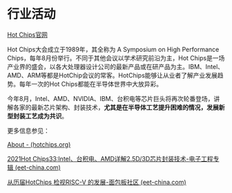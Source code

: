 # 行业活动

[Hot Chips官网](https://www.hotchips.org/)

Hot Chips大会成立于1989年，其全称为 A Symposium on High Performance Chips，每年8月份举行。不同于其他会议以学术研究前沿为主，Hot Chips是一场产业界的盛会，以各大处理器设计公司的最新产品或在研产品为主。IBM、Intel、AMD、ARM等都是HotChip会议的常客。HotChips能够让从业者了解产业发展趋势。每年一次的Hot Chips都能在半导体世界中大放异彩。

今年8月，Intel、AMD、NVIDIA、IBM、台积电等芯片巨头将再次轮番登场，讲解各家的最新芯片架构、封装技术，**尤其是在半导体工艺提升困难的情况，发展新型封装工艺成为共识**。

更多信息参见：

[About - (hotchips.org)](https://www.hotchips.org/about/)

[2021Hot Chips33:Intel、台积电、AMD详解2.5D/3D芯片封装技术-电子工程专辑 (eet-china.com)](https://www.eet-china.com/kj/64267.html)

[从历届HotChips 检视RISC-V 的发展-面包板社区 (eet-china.com)](https://www.eet-china.com/mp/a62920.html)

